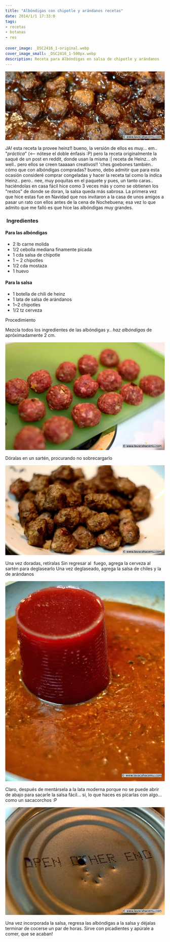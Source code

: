 ```yaml
---
title: "Albóndigas con chipotle y arándanos recetas"
date: 2014/1/1 17:33:0
tags:
- recetas
- botanas
- res

cover_image: _DSC2416_1-original.webp
cover_image_small: _DSC2416_1-500px.webp
description: Receta para Albóndigas en salsa de chipotle y arándanos
---
```

[![](_DSC2416_1-800px.webp)](_DSC2416_1-800px.webp)



JA! esta receta la provee heinz!! bueno, la versión de ellos es muy... em.. "_práctica_" (<-- nótese el doble énfasis :P) pero la receta originalmente la saqué de un post en reddit, donde usan la misma :| receta de Heinz... oh well.. pero ellos se creen taaaaan creativos!! 'ches goebones también.. cómo que con albóndigas compradas? bueno, debo admitir que para esta ocasión consideré comprar congeladas y hacer la receta tal como la indica Heinz.. pero.. nee, muy poquitas en el paquete y pues, un tanto caras.. haciéndolas en casa fácil hice como 3 veces más y como se obtienen los "restos" de donde se doran, la salsa queda más sabrosa. La primera vez que hice estas fue en Navidad que nos invitaron a la casa de unos amigos a pasar un rato con ellos antes de la cena de Nochebuena; esa vez lo que admito que me falló es que hice las albóndigas muy grandes.

###  Ingredientes

#### Para las albóndigas

* 2 lb carne molida
* 1/2 cebolla mediana finamente picada
* 1 cda salsa de chipotle
* 1 ~ 2 chipotles
* 1/2 cda mostaza
* 1 huevo

#### Para la salsa

* 1 botella de chili de heinz
* 1 lata de salsa de arándanos
* 1~2 chipotles
* 1/2 tz cerveza

Procedimiento

Mezcla todos los ingredientes de las albóndigas y.. _haz albóndigas_ de apróximadamente 2 cm.


[![](_DSC2410_1-800px.webp)](_DSC2410_1-800px.webp)

Dóralas en un sartén, procurando no sobrecargarlo

[![](_DSC2412_1-800px.webp)](_DSC2412_1-800px.webp)

Una vez doradas, retíralas
Sin regresar al  fuego, agrega la cerveza al sartén para deglasearlo
Una vez deglaseado, agrega la salsa de chiles y la de arándanos

[![](_DSC2413_1-800px.webp)](_DSC2413_1-800px.webp)

Claro, después de mentársela a la lata moderna porque no se puede abrir de abajo para sacarle la salsa fácil... si, lo que haces es picarlas con algo... como un sacacorchos :P

[![](_DSC2414_1-800px.webp)](_DSC2414_1-800px.webp)

Una vez incorporada la salsa, regresa las albóndigas a la salsa y déjalas terminar de cocerse un par de horas.
Sirve con picadientes y apúrale a comer, que se acaban!
